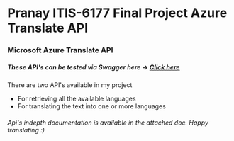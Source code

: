 # Pranay ITIS-6177 Final Project Azure Translate API
### Microsoft Azure Translate API

##### These API's can be tested via Swagger here -> [Click here](http://143.244.161.246:3000/docs/)

There are two API's available in my project
- For retrieving all the available languages
- For translating the text into one or more languages

###### Api's indepth documentation is available in the attached doc. Happy translating :)
